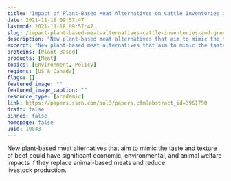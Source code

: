```yaml
---
title: "Impact of Plant-Based Meat Alternatives on Cattle Inventories and Greenhouse Gas Emissions"
date: 2021-11-18 09:57:47
lastmod: 2021-11-18 09:57:47
slug: /impact-plant-based-meat-alternatives-cattle-inventories-and-greenhouse-gas-emissions
description: "New plant-based meat alternatives that aim to mimic the taste and texture of beef could have significant economic, environmental, and animal welfare impacts if they replace animal-based meats and reduce livestock&nbsp;production."
excerpt: "New plant-based meat alternatives that aim to mimic the taste and texture of beef could have significant economic, environmental, and animal welfare impacts if they replace animal-based meats and reduce livestock&nbsp;production."
proteins: [Plant-Based]
products: [Meat]
topics: [Environment, Policy]
regions: [US & Canada]
flags: []
featured_image: ""
featured_image_caption: ""
resource_type: [academic]
link: https://papers.ssrn.com/sol3/papers.cfm?abstract_id=3961790
draft: false
pinned: false
homepage: false
uuid: 10043
---
```

New plant-based meat alternatives that aim to mimic the taste and
texture of beef could have significant economic, environmental, and
animal welfare impacts if they replace animal-based meats and reduce
livestock production.
